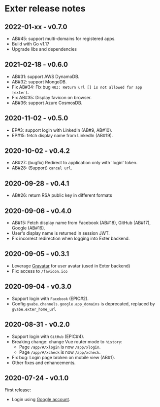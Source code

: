# Exter release notes

## 2022-01-xx - v0.7.0

- AB#45: support multi-domains for registered apps.
- Build with Go v1.17
- Upgrade libs and dependencies

## 2021-02-18 - v0.6.0

- AB#31: support AWS DynamoDB.
- AB#32: support MongoDB.
- Fix AB#34: Fix bug `403: Return url [] is not allowed for app [exter]`.
- Fix AB#35: Display favicon on browser.
- AB#36: support Azure CosmosDB.

## 2020-11-02 - v0.5.0

- EP#3: support login with LinkedIn (AB#9, AB#10).
- EP#15: fetch display name from LinkedIn (AB#19).

## 2020-10-02 - v0.4.2

- AB#27: (bugfix) Redirect to application only with 'login' token.
- AB#28: (Support) `cancel url`.

## 2020-09-28 - v0.4.1

- AB#26: return RSA public key in different formats

## 2020-09-06 - v0.4.0

- AB#15: Fetch display name from Facebook (AB#18), GitHub (AB#17), Google (AB#16).
- User's display name is returned in session JWT.
- Fix incorrect redirection when logging into Exter backend.

## 2020-09-05 - v0.3.1

- Leverage [Gravatar](https://gravatar.com/) for user avatar (used in Exter backend)
- Fix: access to `/favicon.ico`

## 2020-09-04 - v0.3.0

- Support login with `Facebook` (EPIC#2).
- Config `gvabe.channels.google.app_domains` is deprecated, replaced by `gvabe.exter_home_url`

## 2020-08-31 - v0.2.0

- Support login with `GitHub` (EPIC#4).
- Breaking change: change Vue router mode to `history`:
  - Page `/app/#/xlogin` is now `/app/xlogin`.
  - Page `/app/#/xcheck` is now `/app/xcheck`.
- Fix bug: Login page broken on mobile view (AB#1).
- Other fixes and enhancements.

## 2020-07-24 - v0.1.0

First release:

- Login using [Google account](https://www.google.com/account/about/).
